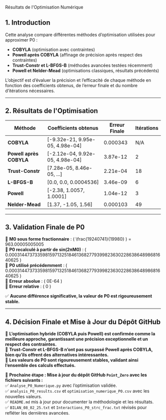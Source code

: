 Résultats de l'Optimisation Numérique

## 1. Introduction

Cette analyse compare différentes méthodes d’optimisation utilisées pour approximer P0 :

- **COBYLA** (optimisation avec contraintes)
- **Powell après COBYLA** (affinage de précision après respect des contraintes)
- **Trust-Constr et L-BFGS-B** (méthodes avancées testées récemment)
- **Powell et Nelder-Mead** (optimisations classiques, résultats précédents)

L’objectif est d’évaluer la précision et l’efficacité de chaque méthode en fonction des coefficients obtenus, de l’erreur finale et du nombre d’itérations nécessaires.

---

## 2. Résultats de l'Optimisation

| Méthode               | Coefficients obtenus            | Erreur Finale       | Itérations |
|----------------------|---------------------------------|---------------------|------------|
| **COBYLA**          | [-9.32e-21, 9.95e-05, 4.98e-04] | 0.000343            | N/A        |
| **Powell après COBYLA** | [-2.12e-04, 9.92e-05, 4.98e-04] | 3.87e-12            | 2          |
| **Trust-Constr**     | [7.28e-05, 8.46e-05, ...]       | 2.21e-04            | 18         |
| **L-BFGS-B**        | [0.0, 0.0, 0.0004536]           | 3.46e-09            | 6          |
| **Powell**           | [-2.38, 1.0057, 1.0001]         | 1.04e-12            | 3          |
| **Nelder-Mead**      | [1.37, -1.05, 1.56]             | 0.000103            | 49         |

---

## 3. Validation Finale de P0

🔹 **M0 sous forme fractionnaire** : \( \frac{19240741}{19980} \) = 963.00005005005  
🔹 **P0 recalculé à partir de sin(2πM0)** : \( 0.0003144737335981597132518461368277939982363022863864898681640625 \)  
🔹 **P0 utilisé précédemment** : \( 0.0003144737335981597132518461368277939982363022863864898681640625 \)  
🔹 **Erreur absolue** : \( 0E-64 \)  
🔹 **Erreur relative** : \( 0 \)  

✅ **Aucune différence significative, la valeur de P0 est rigoureusement stable.**

---

## 4. Décision Finale et Mise à Jour du Dépôt GitHub

📌 **L’optimisation hybride (COBYLA puis Powell) est confirmée comme la meilleure approche, garantissant une précision exceptionnelle et un respect des contraintes.**  
📌 **Trust-Constr et L-BFGS-B n’ont pas surpassé Powell après COBYLA, bien qu’ils offrent des alternatives intéressantes.**  
📌 **Les valeurs de P0 sont rigoureusement stables, validant ainsi l’ensemble des calculs effectués.**  

🚀 **Prochaine étape : Mise à jour du dépôt GitHub `Point_Zero` avec les fichiers suivants :**  
✅ `Analyse_P0_Numerique.py` avec l’optimisation validée.  
✅ `analysis_P0_results.csv` et `optimisation_numerique_P0.csv` avec les nouvelles valeurs.  
✅ `README.md` mis à jour pour documenter la méthodologie et les résultats.  
✅ `BILAN_08_02_25.txt` et `Interactions_P0_strc_frac.txt` révisés pour refléter les dernières avancées.  

